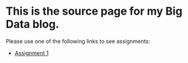 # This is the source page for my Big Data blog.

Please use one of the following links to see assignments:
  * [Assignment 1](blogpost1.md)


